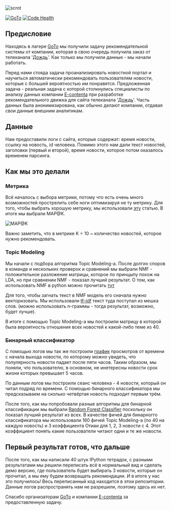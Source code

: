 ![scrot](https://github.com/tvorozid/recommendation_system/blob/master/scrot.png)

[![GoTo](http://goto.msk.ru/templates/gk_university/images/favicon.ico)](http://goto.msk.ru/)
[![Code Health](https://landscape.io/github/xenx/recommendation_system/master/landscape.svg?style=flat)](https://landscape.io/github/xenx/recommendation_system/master)

## Предисловие
Находясь в лагере [GoTo](http://goto.msk.ru/) мы получили задачу рекомендательной системы от компании, которая в свою очередь получила заказ от телеканала '[Дождь](https://tvrain.ru/)'. Как только мы получили данные - мы начали работать.

Перед нами стояда задача проанализировать новостной портал и научиться автоматически рекомендовать пользователям новости, которые с большей вероятностью им понравятся.
Предложенная задача - реальная задача с которой столкнулись специалисты по анализу данных компании [E-contenta](https://e-contenta.com/ru) при разработке рекомендательного движка для сайта телеканала '[Дождь](https://tvrain.ru/)'. Часть данных была анонимизирована, как обычно делают компании, отдавая свои данные внешним аналитикам.

## Данные
Нам предоставили логи с сайта, которые содержат: время новости, ссылку на новость, id человека. Помимо этого нам дали текст новостей, заголовки (первый и второй), время новости, которое потом оказалось временем парсинга.

## Как мы это делали

### Метрика
Всё началось с выбора метрики, потому что есть очень много возможностей прострелить себе ноги оптимизируя не ту метрику. Для того, чтобы выбрать хорошую метрику, мы использовали [эту](https://habrahabr.ru/company/econtenta/blog/303458/) статью. В итоге мы выбрали MAP@K.

![MAP@K](https://tex.s2cms.ru/svg/map%40K%20%3D%20%5Cfrac%7B1%7D%7BN%7D%5Csum_%7Bj%3D1%7D%5EN%20ap%40K_j.) 

Важно заметить, что в метрике K = 10 ~ количество новостей, которое нужно рекомендовать.

### Topic Modeling
Мы начали с подбора алгоритма Topic Modeling-a. После долгих споров в команде и нескольких проверок и сравнений мы выбрали NMF - положительное разложение матрицы, которое по принцыпу похож на LDA, но при сравнении NMF - показал лучший результат.
О том, как использовать NMF в python можно прочитать [тут](https://de.dariah.eu/tatom/topic_model_python.html)

Для того, чтобы загнать текст в NMF модель его сначала нужно векторизовать. Мы использовали  [tf–idf](https://en.wikipedia.org/wiki/Tf%E2%80%93idf) текст туда поступал из мешка слов. (можно использовать n-граммы - тогда результат, возможно, будет лучше).

В итоге с помощью Topic Modeling-a мы построили матрицу в которой была вероятность отношения всех новостей к какой-либо теме из 40.

### Бинарный классификатор
С помощью логов мы так же построили [график](https://github.com/tvorozid/recommendation_system/blob/master/scripts/graph_by_url.ipynb) просмотров от времени с начала выхода новости, по которому можно увидеть, что популярность новости падает после пяти часов. Таким образом, мы поняли, что пользователю, в основном, не инетересны новости срок жизни которых превышает 5 часов. 

По данным логов мы построили сеанс человека - 4 новости, который он читал подряд по времени. С помощью бинарного классификатора мы предсказываем на сколько четвёртая новость подходит первым трём. 

После того, как мы попробовали разные алгоритмы  для бинарной классификации мы выбрали [Random Forest Classifier](http://scikit-learn.org/stable/modules/generated/sklearn.ensemble.RandomForestClassifier.html) поскольку он показал лучший результат из всех. В качестве фичей для бинарногго классификатора мы использовали 160 фичей Topic Modeling-a (по 40 на каждую новость) и 3 коэффициента Отиаи для 1, 2, 3 новости с 4. Этот коэффициент понять какие пользователи читают одни и те же новости.

## Первый результат готов, что дальше
После того, как мы написали 40 штук IPython тетрадок, с разными результатами мы решили переписать всё в нормальный вид и сделать демо версию, где пользователь будет выбирать 3 новости, которые он прочитал, а мы ему будем возвращать рекомендации. И в итоге у нас это получилось! Весь переписанный код находится в этои репозитории. Данные логов распространять нам не разрешили, поэтому здесь их нет.

Спасибо организаторам [GoTo](http://goto.msk.ru/) и компании [E-contenta](https://e-contenta.com/ru/) за предоставленную задачу.

